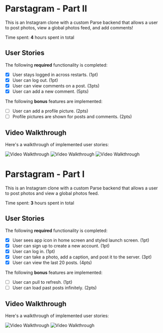 # Parstagram - Part II

This is an Instagram clone with a custom Parse backend that allows a user to post photos, view a global photos feed, and add comments!

Time spent: **4** hours spent in total

## User Stories

The following **required** functionality is completed:

- [X] User stays logged in across restarts. (1pt)
- [X] User can log out. (1pt)
- [X] User can view comments on a post. (3pts)
- [X] User can add a new comment. (5pts)

The following **bonus** features are implemented:

- [ ] User can add a profile picture. (2pts)
- [ ] Profile pictures are shown for posts and comments. (2pts)

## Video Walkthrough

Here's a walkthrough of implemented user stories:

<img src='https://thumbs.gfycat.com/CheerfulOblongDowitcher-size_restricted.gif' title='Deliverable 1' width='' alt='Video Walkthrough' />  <img src='https://thumbs.gfycat.com/ShinyMilkyHoneybee-size_restricted.gif' title='Deliverable 1' width='' alt='Video Walkthrough' /> <img src='https://thumbs.gfycat.com/BelatedWetIrishterrier-size_restricted.gif' title='Deliverable 1' width='' alt='Video Walkthrough' />

# Parstagram - Part I

This is an Instagram clone with a custom Parse backend that allows a user to post photos and view a global photos feed.

Time spent: **3** hours spent in total

## User Stories

The following **required** functionality is completed:

- [X] User sees app icon in home screen and styled launch screen. (1pt)
- [X] User can sign up to create a new account. (1pt)
- [X] User can log in. (1pt)
- [X] User can take a photo, add a caption, and post it to the server. (3pt)
- [X] User can view the last 20 posts. (4pts)

The following **bonus** features are implemented:

- [ ] User can pull to refresh. (1pt)
- [ ] User can load past posts infinitely. (2pts)

## Video Walkthrough

Here's a walkthrough of implemented user stories:

<img src='https://media.giphy.com/media/NuuUR1NDJ9CfzBjTeY/giphy.gif' title='Video Walkthrough' width='' alt='Video Walkthrough' />
<img src='https://media.giphy.com/media/MPii5tlRcgkOYm0qJd/giphy.gif' title='Video Walkthrough' width='' alt='Video Walkthrough' />

